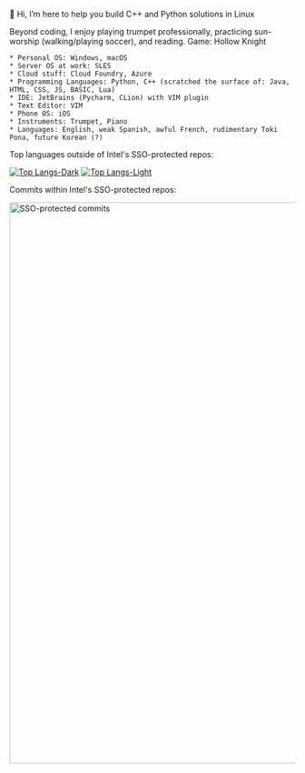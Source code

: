 👋 Hi, I’m here to help you build C++ and Python solutions in Linux

Beyond coding, I enjoy playing trumpet professionally, practicing sun-worship (walking/playing soccer), and reading. Game: Hollow Knight

    * Personal OS: Windows, macOS
    * Server OS at work: SLES
    * Cloud stuff: Cloud Foundry, Azure
    * Programming Languages: Python, C++ (scratched the surface of: Java, HTML, CSS, JS, BASIC, Lua)
    * IDE: JetBrains (Pycharm, CLion) with VIM plugin
    * Text Editor: VIM
    * Phone OS: iOS
    * Instruments: Trumpet, Piano
    * Languages: English, weak Spanish, awful French, rudimentary Toki Pona, future Korean (?)


Top languages outside of Intel's SSO-protected repos:

[![Top Langs-Dark](https://github-readme-stats-two-liart-83.vercel.app/api/top-langs/?username=szofar&layout=compact&theme=dark&langs_count=10#gh-dark-mode-only)](https://github.com/anuraghazra/github-readme-stats#gh-dark-mode-only)
[![Top Langs-Light](https://github-readme-stats-two-liart-83.vercel.app/api/top-langs/?username=szofar&layout=compact&theme=default&langs_count=10#gh-light-mode-only)](https://github.com/anuraghazra/github-readme-stats#gh-light-mode-only)

Commits within Intel's SSO-protected repos:

<img width="987" alt="SSO-protected commits" src="https://user-images.githubusercontent.com/87547786/219446997-d2d39d61-b71a-4ee2-9dba-ad24d7ba691d.png">
